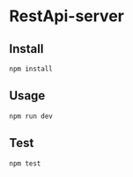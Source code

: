 # RestApi-server

## Install
```
npm install
```

## Usage
```
npm run dev
```
## Test
```
npm test
```
